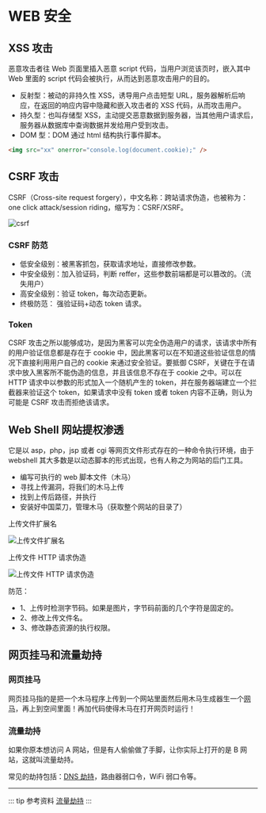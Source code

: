 # WEB 安全

## XSS 攻击

恶意攻击者往 Web 页面里插入恶意 script 代码，当用户浏览该页时，嵌入其中 Web 里面的 script 代码会被执行，从而达到恶意攻击用户的目的。

- 反射型：被动的非持久性 XSS，诱导用户点击短型 URL，服务器解析后响应，在返回的响应内容中隐藏和嵌入攻击者的 XSS 代码，从而攻击用户。
- 持久型：也叫存储型 XSS，主动提交恶意数据到服务器，当其他用户请求后，服务器从数据库中查询数据并发给用户受到攻击。
- DOM 型：DOM 通过 html 结构执行事件脚本。

```html
<img src="xx" onerror="console.log(document.cookie);" />
```

## CSRF 攻击

CSRF（Cross-site request forgery），中文名称：跨站请求伪造，也被称为：one click attack/session riding，缩写为：CSRF/XSRF。

![csrf](fontend-security-csrf.jpg)

### CSRF 防范

- 低安全级别：被黑客抓包，获取请求地址，直接修改参数。
- 中安全级别：加入验证码，判断 reffer，这些参数前端都是可以篡改的。（流失用户）
- 高安全级别：验证 token，每次动态更新。
- 终极防范： 强验证码+动态 token 请求。

### Token

CSRF 攻击之所以能够成功，是因为黑客可以完全伪造用户的请求，该请求中所有的用户验证信息都是存在于 cookie 中，因此黑客可以在不知道这些验证信息的情况下直接利用用户自己的 cookie 来通过安全验证。要抵御 CSRF，关键在于在请求中放入黑客所不能伪造的信息，并且该信息不存在于 cookie 之中。可以在 HTTP 请求中以参数的形式加入一个随机产生的 token，并在服务器端建立一个拦截器来验证这个 token，如果请求中没有 token 或者 token 内容不正确，则认为可能是 CSRF 攻击而拒绝该请求。

## Web Shell 网站提权渗透

它是以 asp，php，jsp 或者 cgi 等网页文件形式存在的一种命令执行环境，由于 webshell 其大多数是以动态脚本的形式出现，也有人称之为网站的后门工具。

- 编写可执行的 web 脚本文件（木马）
- 寻找上传漏洞，将我们的木马上传
- 找到上传后路径，并执行
- 安装好中国菜刀，管理木马（获取整个网站的目录了）

上传文件扩展名

![上传文件扩展名](fontend-security1.png)

上传文件 HTTP 请求伪造

![上传文件 HTTP 请求伪造](fontend-security2.png)

防范：

- 1、上传时检测字节码。如果是图片，字节码前面的几个字符是固定的。
- 2、修改上传文件名。
- 3、修改静态资源的执行权限。

## 网页挂马和流量劫持

### 网页挂马

网页挂马指的是把一个木马程序上传到一个网站里面然后用木马生成器生一个[网马](https://baike.baidu.com/item/%E7%BD%91%E9%A9%AC)，再上到空间里面！再加代码使得木马在打开网页时运行！

### 流量劫持

如果你原本想访问 A 网站，但是有人偷偷做了手脚，让你实际上打开的是 B 网站，这就叫流量劫持。

常见的劫持包括：[DNS 劫持](/blog/dns-cdn.html)，路由器弱口令，WiFi 弱口令等。

---

::: tip 参考资料
[流量劫持](http://fex.baidu.com/blog/2014/04/traffic-hijack/)
:::
